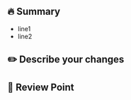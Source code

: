 ## 🔥 Summary
<!-- 작업 내용 요약 -->
- line1
- line2



## ✏️ Describe your changes
<!-- 변경 사항과 해당 되는 커밋을 링크로 걸기 -->



## 📖 Review Point
<!-- 리뷰가 필요한 포인트 설명 -->